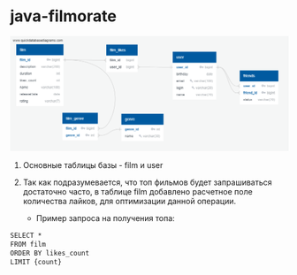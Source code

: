 # java-filmorate
![database diagram](https://github.com/a-grebnev-91-tech/java-filmorate/blob/database-diagram/filmorate_sprint_10.png)

1. Основные таблицы базы - film и user

2. Так как подразумевается, что топ фильмов будет запрашиваться достаточно часто, в таблице film добавлено расчетное поле количества лайков, для оптимизации данной операции.
   - Пример запроса на получения топа:
```
SELECT *
FROM film
ORDER BY likes_count
LIMIT {count}
```